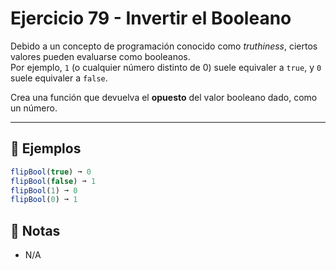 # Ejercicio 79 - Invertir el Booleano

Debido a un concepto de programación conocido como _truthiness_, ciertos valores pueden evaluarse como booleanos.  
Por ejemplo, `1` (o cualquier número distinto de 0) suele equivaler a `true`, y `0` suele equivaler a `false`.

Crea una función que devuelva el **opuesto** del valor booleano dado, como un número.

---

## 🧪 Ejemplos

```javascript
flipBool(true) ➞ 0
flipBool(false) ➞ 1
flipBool(1) ➞ 0
flipBool(0) ➞ 1
```

## 📝 Notas

- N/A
